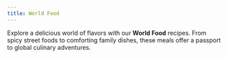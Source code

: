 ```yaml
---
title: World Food
---
```


Explore a delicious world of flavors with our **World Food** recipes. From spicy street foods to comforting family dishes, these meals offer a passport to global culinary adventures.

